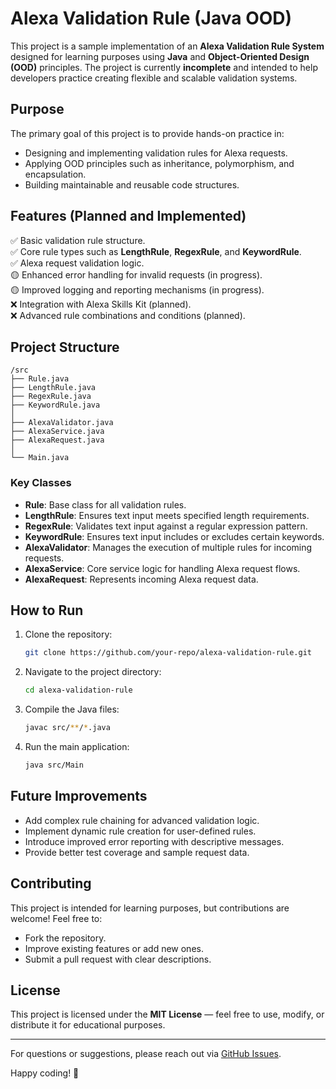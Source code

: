 # Alexa Validation Rule (Java OOD)

This project is a sample implementation of an **Alexa Validation Rule System** designed for learning purposes using **Java** and **Object-Oriented Design (OOD)** principles. The project is currently **incomplete** and intended to help developers practice creating flexible and scalable validation systems.

## **Purpose**
The primary goal of this project is to provide hands-on practice in:
- Designing and implementing validation rules for Alexa requests.
- Applying OOD principles such as inheritance, polymorphism, and encapsulation.
- Building maintainable and reusable code structures.

## **Features (Planned and Implemented)**
✅ Basic validation rule structure.  
✅ Core rule types such as **LengthRule**, **RegexRule**, and **KeywordRule**.  
✅ Alexa request validation logic.  
🟡 Enhanced error handling for invalid requests (in progress).  
🟡 Improved logging and reporting mechanisms (in progress).  
❌ Integration with Alexa Skills Kit (planned).  
❌ Advanced rule combinations and conditions (planned).  

## **Project Structure**
```
/src
├── Rule.java
├── LengthRule.java
├── RegexRule.java
├── KeywordRule.java
│
├── AlexaValidator.java
├── AlexaService.java
├── AlexaRequest.java
│
└── Main.java
```

### **Key Classes**
- **Rule**: Base class for all validation rules.
- **LengthRule**: Ensures text input meets specified length requirements.
- **RegexRule**: Validates text input against a regular expression pattern.
- **KeywordRule**: Ensures text input includes or excludes certain keywords.
- **AlexaValidator**: Manages the execution of multiple rules for incoming requests.
- **AlexaService**: Core service logic for handling Alexa request flows.
- **AlexaRequest**: Represents incoming Alexa request data.

## **How to Run**
1. Clone the repository:
   ```sh
   git clone https://github.com/your-repo/alexa-validation-rule.git
   ```
2. Navigate to the project directory:
   ```sh
   cd alexa-validation-rule
   ```
3. Compile the Java files:
   ```sh
   javac src/**/*.java
   ```
4. Run the main application:
   ```sh
   java src/Main
   ```

## **Future Improvements**
- Add complex rule chaining for advanced validation logic.
- Implement dynamic rule creation for user-defined rules.
- Introduce improved error reporting with descriptive messages.
- Provide better test coverage and sample request data.

## **Contributing**
This project is intended for learning purposes, but contributions are welcome! Feel free to:
- Fork the repository.
- Improve existing features or add new ones.
- Submit a pull request with clear descriptions.

## **License**
This project is licensed under the **MIT License** — feel free to use, modify, or distribute it for educational purposes.

---
For questions or suggestions, please reach out via [GitHub Issues](https://github.com/your-repo/alexa-validation-rule/issues).

Happy coding! 🚀


